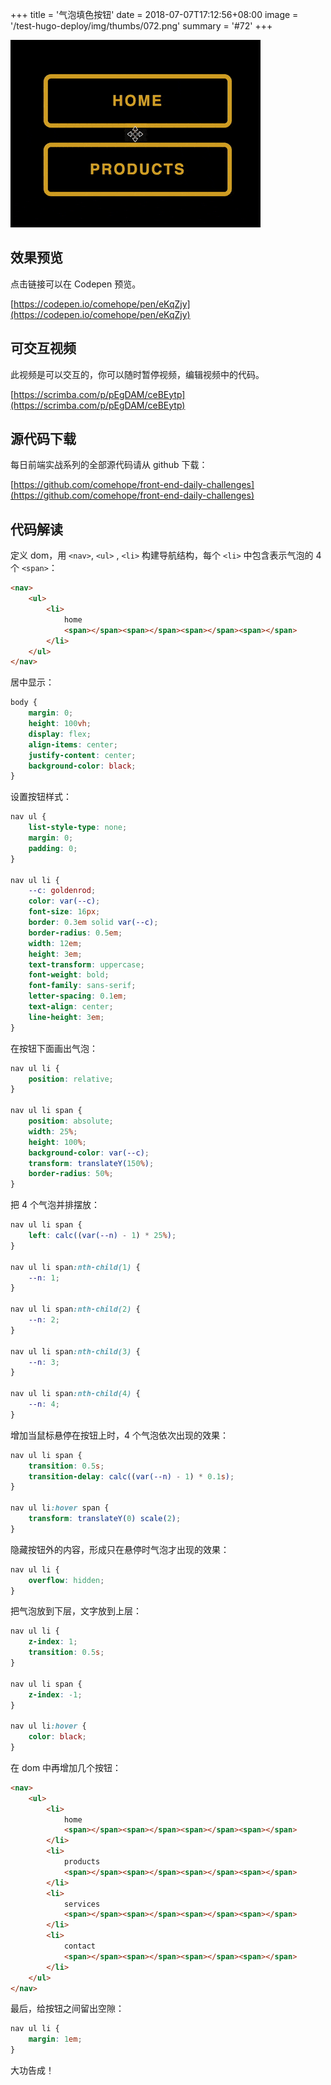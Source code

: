 +++
title = '气泡填色按钮'
date = 2018-07-07T17:12:56+08:00
image = '/test-hugo-deploy/img/thumbs/072.png'
summary = '#72'
+++

![](./work.gif)

## 效果预览

点击链接可以在 Codepen 预览。

[https://codepen.io/comehope/pen/eKqZjy](https://codepen.io/comehope/pen/eKqZjy)

## 可交互视频

此视频是可以交互的，你可以随时暂停视频，编辑视频中的代码。

[https://scrimba.com/p/pEgDAM/ceBEytp](https://scrimba.com/p/pEgDAM/ceBEytp)

## 源代码下载

每日前端实战系列的全部源代码请从 github 下载：

[https://github.com/comehope/front-end-daily-challenges](https://github.com/comehope/front-end-daily-challenges)

## 代码解读

定义 dom，用 `<nav>`, `<ul>` , `<li>` 构建导航结构，每个 `<li>` 中包含表示气泡的 4 个 `<span>`：
```html
<nav>
    <ul>
        <li>
            home
            <span></span><span></span><span></span><span></span>
        </li>
    </ul>
</nav>
```

居中显示：
```css
body {
    margin: 0;
    height: 100vh;
    display: flex;
    align-items: center;
    justify-content: center;
    background-color: black;
}
```

设置按钮样式：
```css
nav ul {
    list-style-type: none;
    margin: 0;
    padding: 0;
}

nav ul li {
    --c: goldenrod;
    color: var(--c);
    font-size: 16px;
    border: 0.3em solid var(--c);
    border-radius: 0.5em;
    width: 12em;
    height: 3em;
    text-transform: uppercase;
    font-weight: bold;
    font-family: sans-serif;
    letter-spacing: 0.1em;
    text-align: center;
    line-height: 3em;
}
```

在按钮下面画出气泡：
```css
nav ul li {
    position: relative;
}

nav ul li span {
    position: absolute;
    width: 25%;
    height: 100%;
    background-color: var(--c);
    transform: translateY(150%);
    border-radius: 50%;
}
```

把 4 个气泡并排摆放：
```css
nav ul li span {
    left: calc((var(--n) - 1) * 25%);
}

nav ul li span:nth-child(1) {
    --n: 1;
}

nav ul li span:nth-child(2) {
    --n: 2;
}

nav ul li span:nth-child(3) {
    --n: 3;
}

nav ul li span:nth-child(4) {
    --n: 4;
}
```

增加当鼠标悬停在按钮上时，4 个气泡依次出现的效果：
```css
nav ul li span {
    transition: 0.5s;
    transition-delay: calc((var(--n) - 1) * 0.1s);
}

nav ul li:hover span {
    transform: translateY(0) scale(2);
}
```

隐藏按钮外的内容，形成只在悬停时气泡才出现的效果：
```css
nav ul li {
    overflow: hidden;
}
```

把气泡放到下层，文字放到上层：
```css
nav ul li {
    z-index: 1;
    transition: 0.5s;
}

nav ul li span {
    z-index: -1;
}

nav ul li:hover {
    color: black;
}
```

在 dom 中再增加几个按钮：
```html
<nav>
    <ul>
        <li>
            home
            <span></span><span></span><span></span><span></span>
        </li>
        <li>
            products
            <span></span><span></span><span></span><span></span>
        </li>
        <li>
            services
            <span></span><span></span><span></span><span></span>
        </li>
        <li>
            contact
            <span></span><span></span><span></span><span></span>
        </li>
    </ul>
</nav>
```

最后，给按钮之间留出空隙：
```css
nav ul li {
    margin: 1em;
}
```

大功告成！
